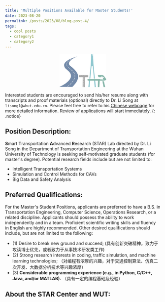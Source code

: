 ```yaml
---
title: 'Multiple Positions Available for Master Students!'
date: 2023-08-20
permalink: /posts/2023/08/blog-post-4/
tags:
  - cool posts
  - category1
  - category2
---
```


<div style="text-align: center">
    <img src="../images/STAR_LOGO.png"  alt="STAR Lab" width="30%" height="auto"/>
</div>

     
Interested students are encouraged to send his/her resume along with transcripts and proof materials (optional) directly to Dr. Li Song at `lisong1@whut.edu.cn`. 
Please feel free to refer to his [Chinese webpage](https://stle.whut.edu.cn/xygk/szdw/jgml/202210/t20221006_887992.shtml) for more detailed information. Review of applications will start immediately.
{: .notice}

Position Description:
------
**S**mart **T**ransportation **A**dvanced **R**esearch (STAR) Lab directed by Dr. Li Song in the Department of Transportation Engineering at the Wuhan University of Technology is seeking self-motivated graduate students (for master's degree). Potential research fields include but are not limited to:
* Intelligent Transportation Systems 
* Simulation and Control Methods for CAVs
* Big Data and Safety Analysis

Preferred Qualifications:
------
For the Master's Student Positions, applicants are preferred to have a B.S. in Transportation Engineering, Computer Science, Operations Research, or a related discipline. Applicants should possess the ability to work independently and in a team. Proficient scientific writing skills and fluency in English are highly recommended. Other desired qualifications should include, but are not limited to the following: 
* (1) Desire to break new ground and succeed; (具有创新突破精神，致力于攻读博士优先，或者致力于从事技术研发类工作)
* (2) Strong research interests in coding, traffic simulation, and machine learning technologies;  （对编程有浓厚的兴趣，对于交通控制算法、仿真二次开发、大数据分析技术等兴趣浓厚）
* (3) **Considerable programming experience (e.g., in Python, C/C++, Java, and/or MATLAB).** （具有一定的编程基础及经验）

About the STAR Center and WUT:
------
